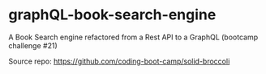# graphQL-book-search-engine
A Book Search engine refactored from a Rest API to a GraphQL (bootcamp challenge #21)

Source repo: https://github.com/coding-boot-camp/solid-broccoli
